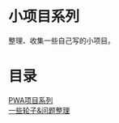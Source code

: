 # 小项目系列

整理、收集一些自己写的小项目。

# 目录

<a href="pwas/README.md">PWA项目系列</a></br>
<a href="轮子/README.md">一些轮子&问题整理</a></br>